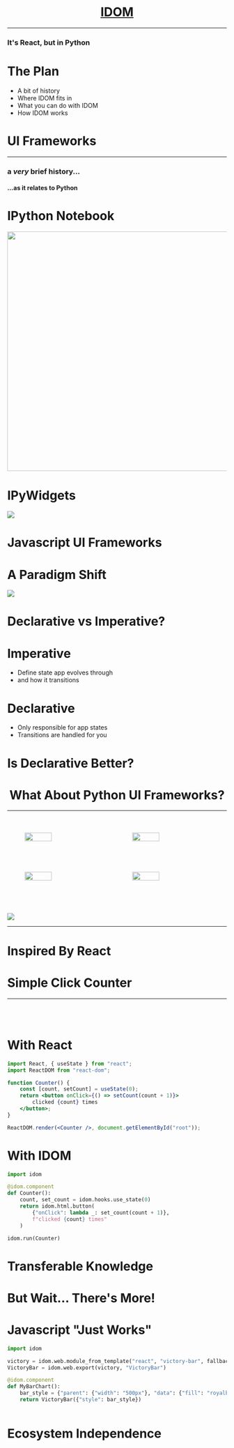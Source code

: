 <span data-idom="views.header"/>

# <div style="display:flex;justify-content:center;"><a href="https://github.com/idom-team/idom" target="_blank">IDOM</a></div>

---

### It's React, but in Python

<!--

presenting on IDOM

new UI Framework for Python
best compared to

Plotly Dash
Streamlit
IPyWidgets
others...

full disclosure I'm also creator of IDOM

-->

# The Plan

- A bit of history
- Where IDOM fits in
- What you can do with IDOM
- How IDOM works


# UI Frameworks

---

### a *very* brief history...

#### ...as it relates to Python

<!--

A history of what?

given that IDOM is a UI framework

that's what we're gonna focus on

 -->


# IPython Notebook

<img src="https://github.com/rmorshea/talks/raw/master/idom/what-is-idom/static/ipython-notebook.png" style="height:550px" />

<!--

~2010-2012

The browser was becoming the OS of the internet.

Python, being a backend language had to adapt.

To my mind

IPython Notebook was a leader in that area

and remains so today

in the form of
Jupyter Lab
and the "Jovian" ecosystem

part of the reason for that is...

-->


# IPyWidgets

<img src="https://github.com/rmorshea/talks/raw/master/idom/what-is-idom/static/ipywidgets-interaction.gif" />

<!--

related project

~2012-2014

leveraged IPython Notebook APIs

to give Python bidirectional comms with Browser

thus, brought interactivity to Python

see example

This helped to spur Python's popularity amongst scientists

allowed for creation of
interactive
computing tools
for non-engineers

scientists no longer had to make User Interfaces themselves
in order to make their work more approachable

shifting gears...

-->


# Javascript UI Frameworks


<!--

This is where the "React"
from the title
comes into the picture

How many of you guys have heard of React?

if you're unfamiliar don't wory.
part of the point
I don't want you need to know about
Javascript or React

moving on

-->


# A Paradigm Shift

<img src="https://github.com/rmorshea/talks/raw/master/idom/what-is-idom/static/js-shift-to-declarative.png" />

<!--

a little later
2015-2017

paradigm shift
within world of Javascript UI Framework

new declarative frameworks
like React and Vue
gained popularity

over old imperative ones
like Angular
which had been extremely popular prior

While there are many fads in the JS world
declarative frameworks
and React specifically
seem to have staying power.

based on the graph
not going anywhere anytime soon

to understand why
need to talk about those two terms

-->


# Declarative vs Imperative?

<!--

high level
these terms
describe two programming paradigms

depending on context
what paradigm you're programming in

stylistic choice
one you might not even be aware you're making

or enforced by a framework or programming language

what is difference?

-->

# Imperative

<!--

what it means
to operate in imperative
with respect to making web applications

you as developer
are responsible for

-->

- Define state app evolves through
- and how it transitions

<!--

In short, you as the developer have very fine grained control

-->

# Declarative

- Only responsible for app states
- Transitions are handled for you

# Is Declarative Better?

<!--

So why are declarative JS frameworks
gaining market share?

may have noticed
in declarative

one less thing for programmer to worry about
of course
at the cost of control

but many times we don't want that burden
bugs
extra work

---

before moving on

important to state
there's a lot more to this topic

but for the purposes of this talk that's all you need to know

-->

# <div style="display:flex;justify-content:center;"><div>What About Python UI Frameworks?</div></div>

<!--

What About Python UI Frameworks?
Have they learned the same lesson?

Declarative programs tends to be
easier to do correctly

unfortunately, no
not really

almost all
one form or another
fall prey problems of
imperative design patterns

there's been some movement in a possitive direction
Streamlit has done best
but doesn't fully embrace it

-->

---

<div style="width:100%">
  <div style="display:flex;justify-content:center;">
    <img style="width:35%;margin:7%" src="https://static.bokeh.org/branding/logos/bokeh-logo.svg" />
    <img style="width:35%;margin:7%" src="https://panel.holoviz.org/_static/logo_stacked.png" />
  </div>
  <div style="display:flex;justify-content:center;">
    <img style="width:35%;margin:7%" src="https://avatars.githubusercontent.com/u/5997976?s=200&v=4" />
    <img style="width:35%;margin:7%" src="https://streamlit.io/images/brand/streamlit-logo-primary-colormark-darktext.svg" />
  </div>
</div>

#

<!--

enter IDOM

unlike peers
IDOM takes heavy inspiration from React
specifically

thus has many of the same declarative virtues

Beyond that though
IDOM as UI framework for Python is unusually powerful

because

puts nearly all the same capabilities of the React
into the hands of Python developers

which, mind you, React is a JS Framework
and having near parity
with features of a JS Framework
is pretty unheard of

SCROLL DOWN!

But it also doesn't give up the things that are great about Python
MATPLOTLIB!

 -->

<div style="height:25vh" />

<img src="https://raw.githubusercontent.com/idom-team/idom/main/branding/svg/idom-logo.svg" />

<div style="height:50vh" />

---

<span data-idom="views.gallery" />


# Inspired By React

<!--

To emphasize the inspriation from React

look at example

 -->

# Simple Click Counter

---

<div style="display:flex;justify-content:center;margin-top:50px;">
  <span data-idom="views.click_count" />
</div>


# With React

```jsx
import React, { useState } from "react";
import ReactDOM from "react-dom";

function Counter() {
    const [count, setCount] = useState(0);
    return <button onClick={() => setCount(count + 1)}>
        clicked {count} times
    </button>;
}

ReactDOM.render(<Counter />, document.getElementById("root"));
```


# With IDOM

```python
import idom

@idom.component
def Counter():
    count, set_count = idom.hooks.use_state(0)
    return idom.html.button(
        {"onClick": lambda _: set_count(count + 1)},
        f"clicked {count} times"
    )

idom.run(Counter)
```

# Transferable Knowledge

<!--

When you learn how to write a app with IDOM

while not exactly the same

If you choose to learn Javascript
much of what you learned with IDOM
can be directly applied to writing them in React

 -->


# But Wait... There's More!


# Javascript "Just Works"

```python
import idom

victory = idom.web.module_from_template("react", "victory-bar", fallback="⌛")
VictoryBar = idom.web.export(victory, "VictoryBar")

@idom.component
def MyBarChart():
    bar_style = {"parent": {"width": "500px"}, "data": {"fill": "royalblue"}}
    return VictoryBar({"style": bar_style})
```

<div style="display:flex;justify-content:center;">
  <span data-idom="views.victory_chart" />
</div>


<!--

When you do need to use Javascript it's easy

Because IDOM is still running Python in the backened
e.g. Matplotlib ex

So long as library you want is React

Just export the component you want and use it

-->


# Ecosystem Independence

<span data-idom="views.img" data-file="idom-in-jupyter.gif" />

<!--

- IDOM's peers intentionally or by neccessity lock you into using one set of tools
  - EX. Jupyter Widgets, Plotly, or Streamlit
  - A widget written for one of these tools can't be ported elsewhere
  - One written for IDOM can, in principle be taken anywhere
  - Already supports Juyterpy and Plotly Dash

-->
